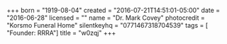 +++
born = "1919-08-04"
created = "2016-07-21T14:51:01-05:00"
date = "2016-06-28"
licensed = ""
name = "Dr. Mark Covey"
photocredit = "Korsmo Funeral Home"
silentkeyhq = "0771467318704539"
tags = [ "Founder: RRRA"]
title = "w0zqj"
+++
